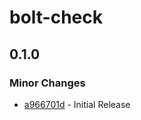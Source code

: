# bolt-check

## 0.1.0

### Minor Changes

- [a966701d](https://github.com/Noviny/changesets/commit/a966701d) - Initial Release
